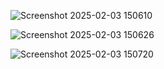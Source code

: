 ![Screenshot 2025-02-03 150610](https://github.com/user-attachments/assets/6a8e61e6-e5ed-4d78-9c6e-73b51b6aba90)


![Screenshot 2025-02-03 150626](https://github.com/user-attachments/assets/94c66f13-9f50-4284-895b-7080559199a5)

![Screenshot 2025-02-03 150720](https://github.com/user-attachments/assets/0a535a54-846f-4fa3-a269-0688434aeba8)
